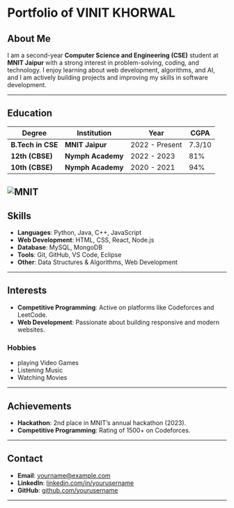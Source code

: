 # Portfolio of VINIT KHORWAL

## About Me
I am a second-year **Computer Science and Engineering (CSE)** student at **MNIT Jaipur** with a strong interest in problem-solving, coding, and technology. I enjoy learning about web development, algorithms, and AI, and I am actively building projects and improving my skills in software development.

---

## Education

| **Degree**                  | **Institution**                              | **Year**     | **CGPA** |
|----------------------------|----------------------------------------------|--------------|----------|
| **B.Tech in CSE**           | **MNIT Jaipur**                             | 2022 - Present | 7.3/10   |
| **12th (CBSE)**             | **Nymph Academy**                               | 2022 - 2023        | 81%      |
| **10th (CBSE)**             | **Nymph Academy**                              | 2020 - 2021       | 94%      |

![MNIT](https://encrypted-tbn0.gstatic.com/images?q=tbn:ANd9GcTN00x4UQpbz15uOhiynQCELC23KSR_WbSkNA&s)
---

## Skills

- **Languages**: Python, Java, C++, JavaScript
- **Web Development**: HTML, CSS, React, Node.js
- **Database**: MySQL, MongoDB
- **Tools**: Git, GitHub, VS Code, Eclipse
- **Other**: Data Structures & Algorithms, Web Development

---

## Interests

- **Competitive Programming**: Active on platforms like Codeforces and LeetCode.
- **Web Development**: Passionate about building responsive and modern websites.
### Hobbies

- playing Video Games
- Listening Music
- Watching Movies
	
---

## Achievements
- **Hackathon**: 2nd place in MNIT’s annual hackathon (2023).
- **Competitive Programming**: Rating of 1500+ on Codeforces.

---

## Contact

- **Email**: [yourname@example.com](mailto:yourname@example.com)
- **LinkedIn**: [linkedin.com/in/yourusername](https://www.linkedin.com/in/yourusername)
- **GitHub**: [github.com/yourusername](https://github.com/yourusername)

---



